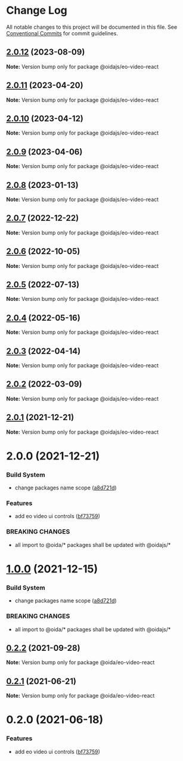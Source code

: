 # Change Log

All notable changes to this project will be documented in this file.
See [Conventional Commits](https://conventionalcommits.org) for commit guidelines.

## [2.0.12](https://gitlab.dev.eoss-cloud.it/frontend/oida/compare/@oidajs/eo-video-react@2.0.11...@oidajs/eo-video-react@2.0.12) (2023-08-09)

**Note:** Version bump only for package @oidajs/eo-video-react

## [2.0.11](https://gitlab.dev.eoss-cloud.it/frontend/oida/compare/@oidajs/eo-video-react@2.0.10...@oidajs/eo-video-react@2.0.11) (2023-04-20)

**Note:** Version bump only for package @oidajs/eo-video-react

## [2.0.10](https://gitlab.dev.eoss-cloud.it/frontend/oida/compare/@oidajs/eo-video-react@2.0.9...@oidajs/eo-video-react@2.0.10) (2023-04-12)

**Note:** Version bump only for package @oidajs/eo-video-react

## [2.0.9](https://gitlab.dev.eoss-cloud.it/frontend/oida/compare/@oidajs/eo-video-react@2.0.8...@oidajs/eo-video-react@2.0.9) (2023-04-06)

**Note:** Version bump only for package @oidajs/eo-video-react

## [2.0.8](https://gitlab.dev.eoss-cloud.it/frontend/oida/compare/@oidajs/eo-video-react@2.0.7...@oidajs/eo-video-react@2.0.8) (2023-01-13)

**Note:** Version bump only for package @oidajs/eo-video-react

## [2.0.7](https://gitlab.dev.eoss-cloud.it/frontend/oida/compare/@oidajs/eo-video-react@2.0.6...@oidajs/eo-video-react@2.0.7) (2022-12-22)

**Note:** Version bump only for package @oidajs/eo-video-react

## [2.0.6](https://gitlab.dev.eoss-cloud.it/frontend/oida/compare/@oidajs/eo-video-react@2.0.5...@oidajs/eo-video-react@2.0.6) (2022-10-05)

**Note:** Version bump only for package @oidajs/eo-video-react

## [2.0.5](https://gitlab.dev.eoss-cloud.it/frontend/oida/compare/@oidajs/eo-video-react@2.0.4...@oidajs/eo-video-react@2.0.5) (2022-07-13)

**Note:** Version bump only for package @oidajs/eo-video-react

## [2.0.4](https://gitlab.dev.eoss-cloud.it/frontend/oida/compare/@oidajs/eo-video-react@2.0.3...@oidajs/eo-video-react@2.0.4) (2022-05-16)

**Note:** Version bump only for package @oidajs/eo-video-react

## [2.0.3](https://gitlab.dev.eoss-cloud.it/frontend/oida/compare/@oidajs/eo-video-react@2.0.2...@oidajs/eo-video-react@2.0.3) (2022-04-14)

**Note:** Version bump only for package @oidajs/eo-video-react

## [2.0.2](https://gitlab.dev.eoss-cloud.it/frontend/oida/compare/@oidajs/eo-video-react@2.0.1...@oidajs/eo-video-react@2.0.2) (2022-03-09)

**Note:** Version bump only for package @oidajs/eo-video-react

## [2.0.1](https://gitlab.dev.eoss-cloud.it/frontend/oida/compare/@oidajs/eo-video-react@2.0.0...@oidajs/eo-video-react@2.0.1) (2021-12-21)

**Note:** Version bump only for package @oidajs/eo-video-react

# 2.0.0 (2021-12-21)

### Build System

- change packages name scope ([a8d721d](https://gitlab.dev.eoss-cloud.it/frontend/oida/commit/a8d721db395a8a9f9c52808c5318c392096cc2a3))

### Features

- add eo video ui controls ([bf73759](https://gitlab.dev.eoss-cloud.it/frontend/oida/commit/bf73759716b156b152e3b09aa97fedfe1effe082))

### BREAKING CHANGES

- all import to @oida/\* packages shall be updated with @oidajs/\*

# [1.0.0](https://gitlab.dev.eoss-cloud.it/frontend/oida/compare/@oida/eo-video-react@0.2.2...@oidajs/eo-video-react@1.0.0) (2021-12-15)

### Build System

- change packages name scope ([a8d721d](https://gitlab.dev.eoss-cloud.it/frontend/oida/commit/a8d721db395a8a9f9c52808c5318c392096cc2a3))

### BREAKING CHANGES

- all import to @oida/\* packages shall be updated with @oidajs/\*

## [0.2.2](https://gitlab.dev.eoss-cloud.it/frontend/oida/compare/@oida/eo-video-react@0.2.1...@oida/eo-video-react@0.2.2) (2021-09-28)

**Note:** Version bump only for package @oida/eo-video-react

## [0.2.1](https://gitlab.dev.eoss-cloud.it/frontend/oida/compare/@oida/eo-video-react@0.2.0...@oida/eo-video-react@0.2.1) (2021-06-21)

**Note:** Version bump only for package @oida/eo-video-react

# 0.2.0 (2021-06-18)

### Features

- add eo video ui controls ([bf73759](https://gitlab.dev.eoss-cloud.it/frontend/oida/commit/bf73759716b156b152e3b09aa97fedfe1effe082))
